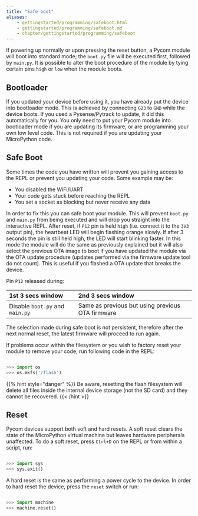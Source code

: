 ```yaml
---
title: "Safe boot"
aliases:
    - gettingstarted/programming/safeboot.html
    - gettingstarted/programming/safeboot.md
    - chapter/gettingstarted/programming/safeboot
---
```


If powering up normally or upon pressing the reset button, a Pycom module will boot into standard mode; the `boot.py` file will be executed first, followed by `main.py`. It is possible to alter the boot procedure of the module by tying certain pins `high` or `low` when the module boots.

## Bootloader

If you updated your device before using it, you have already put the device into bootloader mode. This is achieved by connecting `G23` to `GND` while the device boots. If you used a Pysense/Pytrack to update, it did this automatically for you. You only need to put your Pycom module into bootloader mode if you are updating its firmware, or are programming your own low level code. This is not required if you are updating your MicroPython code.

## Safe Boot

Some times the code you have written will prevent you gaining access to the REPL or prevent you updating your code. Some example may be:

* You disabled the WiFi/UART
* Your code gets stuck before reaching the REPL
* You set a socket as blocking but never receive any data

In order to fix this you can safe boot your module. This will prevent `boot.py` and `main.py` from being executed and will drop you straight into the interactive REPL. After reset, if `P12` pin is held `high` (i.e. connect it to the `3V3` output pin), the heartbeat LED will begin flashing orange slowly. If after 3 seconds the pin is still held high, the LED will start blinking faster. In this mode the module will do the same as previously explained but it will also select the previous OTA image to boot if you have updated the module via the OTA update procedure (updates performed via the firmware update tool do not count). This is useful if you flashed a OTA update that breaks the device.

Pin `P12` released during:

| 1st 3 secs window | 2nd 3 secs window |
| :--- | :--- |
| Disable `boot.py` and `main.py` | Same as previous but using previous OTA firmware |

The selection made during safe boot is not persistent, therefore after the next normal reset, the latest firmware will proceed to run again.

If problems occur within the filesystem or you wish to factory reset your module to remove your code, run following code in the REPL:

```python

>>> import os
>>> os.mkfs('/flash')
```

{{% hint style="danger" %}}
Be aware, resetting the flash filesystem will delete all files inside the internal device storage (not the SD card) and they cannot be recovered.
{{< /hint >}}

## Reset

Pycom devices support both soft and hard resets. A soft reset clears the state of the MicroPython virtual machine but leaves hardware peripherals unaffected. To do a soft reset, press `Ctrl+D` on the REPL or from within a script, run:

```python

>>> import sys
>>> sys.exit()
```

A hard reset is the same as performing a power cycle to the device. In order to hard reset the device, press the `reset` switch or run:

```python

>>> import machine
>>> machine.reset()
```

